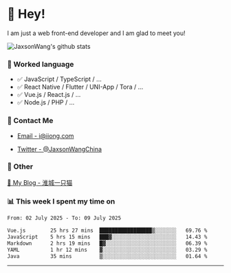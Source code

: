 # 👋 Hey!

I am just a web front-end developer and I am glad to meet you!

![JaxsonWang's github stats](https://github-readme-stats.vercel.app/api?username=JaxsonWang&&show_icons=true&&title_color=1abc9c&&icon_color=1abc9c)


### 📝 Worked language

- ✅ JavaScript / TypeScript / ...
- ✅ React Native / Flutter / UNI-App / Tora / ...
- ✅ Vue.js / React.js / ...
- ✅ Node.js / PHP / ...

### 📮 Contact Me

- [Email - i@iiong.com](mailto:i@iiong.com)

- [Twitter - @JaxsonWangChina](https://twitter.com/JaxsonWangChina)

### 🤪 Other

[📌 My Blog - 淮城一只猫](https://iiong.com)

### 📊 This week I spent my time on

<!--START_SECTION:waka-->

```txt
From: 02 July 2025 - To: 09 July 2025

Vue.js        25 hrs 27 mins  █████████████████▒░░░░░░░   69.76 %
JavaScript    5 hrs 15 mins   ███▓░░░░░░░░░░░░░░░░░░░░░   14.43 %
Markdown      2 hrs 19 mins   █▓░░░░░░░░░░░░░░░░░░░░░░░   06.39 %
YAML          1 hr 12 mins    ▓░░░░░░░░░░░░░░░░░░░░░░░░   03.29 %
Java          35 mins         ▒░░░░░░░░░░░░░░░░░░░░░░░░   01.64 %
```

<!--END_SECTION:waka-->

---

